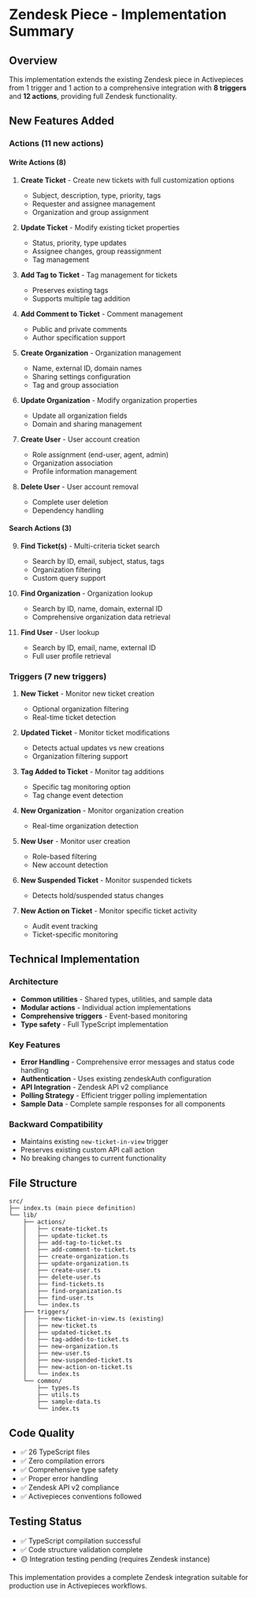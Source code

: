 # Zendesk Piece - Implementation Summary

## Overview
This implementation extends the existing Zendesk piece in Activepieces from 1 trigger and 1 action to a comprehensive integration with **8 triggers** and **12 actions**, providing full Zendesk functionality.

## New Features Added

### Actions (11 new actions)

#### Write Actions (8)
1. **Create Ticket** - Create new tickets with full customization options
   - Subject, description, type, priority, tags
   - Requester and assignee management
   - Organization and group assignment

2. **Update Ticket** - Modify existing ticket properties
   - Status, priority, type updates
   - Assignee changes, group reassignment
   - Tag management

3. **Add Tag to Ticket** - Tag management for tickets
   - Preserves existing tags
   - Supports multiple tag addition

4. **Add Comment to Ticket** - Comment management
   - Public and private comments
   - Author specification support

5. **Create Organization** - Organization management
   - Name, external ID, domain names
   - Sharing settings configuration
   - Tag and group association

6. **Update Organization** - Modify organization properties
   - Update all organization fields
   - Domain and sharing management

7. **Create User** - User account creation
   - Role assignment (end-user, agent, admin)
   - Organization association
   - Profile information management

8. **Delete User** - User account removal
   - Complete user deletion
   - Dependency handling

#### Search Actions (3)
9. **Find Ticket(s)** - Multi-criteria ticket search
   - Search by ID, email, subject, status, tags
   - Organization filtering
   - Custom query support

10. **Find Organization** - Organization lookup
    - Search by ID, name, domain, external ID
    - Comprehensive organization data retrieval

11. **Find User** - User lookup
    - Search by ID, email, name, external ID
    - Full user profile retrieval

### Triggers (7 new triggers)

1. **New Ticket** - Monitor new ticket creation
   - Optional organization filtering
   - Real-time ticket detection

2. **Updated Ticket** - Monitor ticket modifications
   - Detects actual updates vs new creations
   - Organization filtering support

3. **Tag Added to Ticket** - Monitor tag additions
   - Specific tag monitoring option
   - Tag change event detection

4. **New Organization** - Monitor organization creation
   - Real-time organization detection

5. **New User** - Monitor user creation
   - Role-based filtering
   - New account detection

6. **New Suspended Ticket** - Monitor suspended tickets
   - Detects hold/suspended status changes

7. **New Action on Ticket** - Monitor specific ticket activity
   - Audit event tracking
   - Ticket-specific monitoring

## Technical Implementation

### Architecture
- **Common utilities** - Shared types, utilities, and sample data
- **Modular actions** - Individual action implementations
- **Comprehensive triggers** - Event-based monitoring
- **Type safety** - Full TypeScript implementation

### Key Features
- **Error Handling** - Comprehensive error messages and status code handling
- **Authentication** - Uses existing zendeskAuth configuration
- **API Integration** - Zendesk API v2 compliance
- **Polling Strategy** - Efficient trigger polling implementation
- **Sample Data** - Complete sample responses for all components

### Backward Compatibility
- Maintains existing `new-ticket-in-view` trigger
- Preserves existing custom API call action
- No breaking changes to current functionality

## File Structure
```
src/
├── index.ts (main piece definition)
└── lib/
    ├── actions/
    │   ├── create-ticket.ts
    │   ├── update-ticket.ts
    │   ├── add-tag-to-ticket.ts
    │   ├── add-comment-to-ticket.ts
    │   ├── create-organization.ts
    │   ├── update-organization.ts
    │   ├── create-user.ts
    │   ├── delete-user.ts
    │   ├── find-tickets.ts
    │   ├── find-organization.ts
    │   ├── find-user.ts
    │   └── index.ts
    ├── triggers/
    │   ├── new-ticket-in-view.ts (existing)
    │   ├── new-ticket.ts
    │   ├── updated-ticket.ts
    │   ├── tag-added-to-ticket.ts
    │   ├── new-organization.ts
    │   ├── new-user.ts
    │   ├── new-suspended-ticket.ts
    │   ├── new-action-on-ticket.ts
    │   └── index.ts
    └── common/
        ├── types.ts
        ├── utils.ts
        ├── sample-data.ts
        └── index.ts
```

## Code Quality
- ✅ 26 TypeScript files
- ✅ Zero compilation errors
- ✅ Comprehensive type safety
- ✅ Proper error handling
- ✅ Zendesk API v2 compliance
- ✅ Activepieces conventions followed

## Testing Status
- ✅ TypeScript compilation successful
- ✅ Code structure validation complete
- 🟡 Integration testing pending (requires Zendesk instance)

This implementation provides a complete Zendesk integration suitable for production use in Activepieces workflows.